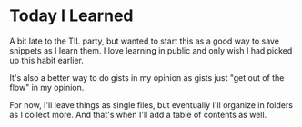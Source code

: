 # Today I Learned

A bit late to the TIL party, but wanted to start this as a good way to save snippets as I learn them. I love learning in public and only wish I had picked up this habit earlier.

It's also a better way to do gists in my opinion as gists just "get out of the flow" in my opinion.

For now, I'll leave things as single files, but eventually I'll organize in folders as I collect more. And that's when I'll add a table of contents as well.